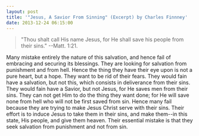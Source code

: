 ```yaml
---
layout: post
title: '"Jesus, A Savior From Sinning" (Excerpt) by Charles Finnney'
date: 2013-12-24 06:15:00
---
```

> "Thou shalt call His name Jesus, for He shall save his people from their sins." --Matt. 1:21.

Many mistake entirely the nature of this salvation, and hence fail of embracing and securing its blessings. They are looking for salvation from punishment and from hell. Hence the thing they have their eye upon is not a pure heart, but a hope. They want to be rid of their fears. They would fain have a salvation, but not this, which consists in deliverance from their sins. They would fain have a Savior, but not Jesus, for He saves men from their sins. They can not get Him to do the thing they want done; for He will save none from hell who will not be first saved from sin. Hence many fail because they are trying to make Jesus Christ serve with their sins. Their effort is to induce Jesus to take them in their sins, and make them--in this state, His people, and give them heaven. Their essential mistake is that they seek salvation from punishment and not from sin.
